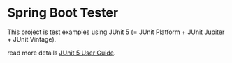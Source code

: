 # Spring Boot Tester
This project is test examples using JUnit 5 (= JUnit Platform + JUnit Jupiter + JUnit Vintage).

read more details [JUnit 5 User Guide](https://junit.org/junit5/docs/current/user-guide/).